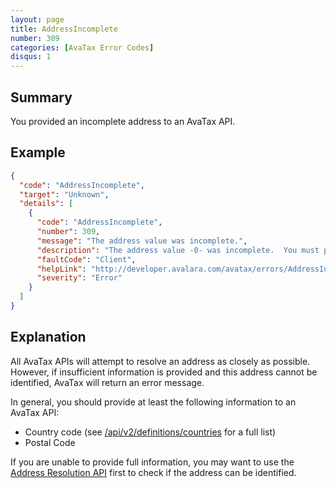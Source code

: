 ```yaml
---
layout: page
title: AddressIncomplete
number: 309
categories: [AvaTax Error Codes]
disqus: 1
---
```


## Summary

You provided an incomplete address to an AvaTax API.

## Example

```json
{
  "code": "AddressIncomplete",
  "target": "Unknown",
  "details": [
    {
      "code": "AddressIncomplete",
      "number": 309,
      "message": "The address value was incomplete.",
      "description": "The address value -0- was incomplete.  You must provide either a valid postal code, line1 + city + region, or latitude + longitude.  For international transactions outside of US/CA, only a country code is required.",
      "faultCode": "Client",
      "helpLink": "http://developer.avalara.com/avatax/errors/AddressIncomplete",
      "severity": "Error"
    }
  ]
}
```

## Explanation

All AvaTax APIs will attempt to resolve an address as closely as possible.  However, if insufficient information is provided and this address cannot be identified, AvaTax will return an error message.

In general, you should provide at least the following information to an AvaTax API:

<ul class="normal">
    <li>Country code (see <a href="https://developer.avalara.com/api-reference/avatax/rest/v2/methods/Definitions/ListCountries/">/api/v2/definitions/countries</a> for a full list)</li>
    <li>Postal Code</li>
</ul>

If you are unable to provide full information, you may want to use the <a href="https://developer.avalara.com/api-reference/avatax/rest/v2/methods/Addresses/ResolveAddress/">Address Resolution API</a> first to check if the address can be identified.
